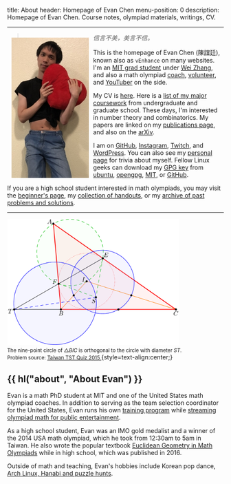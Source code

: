 title: About
header: Homepage of Evan Chen
menu-position: 0
description: Homepage of Evan Chen. Course notes, olympiad materials, writings, CV.

---

<span style="float:left;padding:10px;">
<img src="static/heart.jpg" width="180"/>
</span>

> _信言不美，美言不信。_

This is the homepage of Evan Chen (陳誼廷),
known also as `vEnhance` on many websites.
I'm an [MIT grad student](https://math.mit.edu/directory/profile.html?pid=2106)
under [Wei Zhang](https://math.mit.edu/~wz2113/),
and also a math olympiad [coach](otis.html),
[volunteer](volunteer.html), and
[YouTuber](https://www.youtube.com/c/vEnhance) on the side.

My CV is [here](upload/public-CV.pdf).
Here is a [list of my major coursework](upload/math-coursework.pdf)
from undergraduate and graduate school.
These days, I'm interested in number theory and combinatorics.
My papers are linked on my [publications page](publications.html),
and also on the [arXiv](https://arxiv.org/a/chen_e_2.html).

I am on [GitHub](https://github.com/vEnhance/),
[Instagram](https://www.instagram.com/evanchen.cc/),
[Twitch](https://twitch.tv/vEnhance),
and [WordPress](https://blog.evanchen.cc).
You can also see my [personal page](personal.html) for trivia about myself.
Fellow Linux geeks can download my [GPG key][gpg] from [ubuntu][ubuntu-key],
[opengpg][opengpg-key], [MIT][mit-key], or [GitHub](https://github.com/vEnhance.gpg).

If you are a high school student interested in math olympiads,
you may visit the [beginner's page](wherestart.html),
my [collection of handouts](olympiad.html),
or my [archive of past problems and solutions](problems.html).

---

<img src="static/home-art.png" width="400" /><br />
<small>The nine-point circle of $\triangle BIC$ is orthogonal to
the circle with diameter $ST$.</small><br />
<small>Problem source:
<a href="https://artofproblemsolving.com/community/c6h1113644p5087419">
Taiwan TST Quiz 2015
</a></small>
{style=text-align:center;}

## {{ hl("about", "About Evan") }}

Evan is a math PhD student at MIT
and one of the United States math olympiad coaches.
In addition to serving as the team selection coordinator for the United States,
Evan runs his own [training program](otis.html) while
[streaming olympiad math for public entertainment](videos.html).

As a high school student, Evan was an IMO gold medalist
and a winner of the 2014 USA math olympiad,
which he took from 12:30am to 5am in Taiwan.
He also wrote the popular textbook
[Euclidean Geometry in Math Olympiads](geombook.html) while in high school,
which was published in 2016.

Outside of math and teaching, Evan's hobbies include
Korean pop dance, [Arch Linux, Hanabi and puzzle hunts](personal.html).

[ubuntu-key]: http://keyserver.ubuntu.com/pks/lookup?op=get&search=0x2911981b5d39118d80d782779474e9565d64c443
[opengpg-key]: https://keys.openpgp.org/vks/v1/by-fingerprint/2911981B5D39118D80D782779474E9565D64C443
[mit-key]: http://pgp.mit.edu/pks/lookup?op=get&search=0x9474E9565D64C443
[gpg]: upload/2911981B5D39118D80D782779474E9565D64C443.asc
